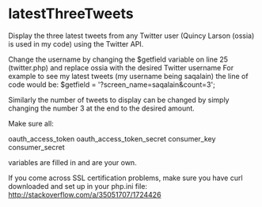 # latestThreeTweets
Display the three latest tweets from any Twitter user (Quincy Larson (ossia) is used in my code) using the Twitter API.

Change the username by changing the $getfield variable on line 25 (twitter.php) and replace ossia with the desired Twitter username For example to see my latest tweets (my username being saqalain) the line of code would be: $getfield = '?screen_name=saqalain&count=3';

Similarly the number of tweets to display can be changed by simply changing the number 3 at the end to the desired amount.

Make sure all:

oauth_access_token oauth_access_token_secret consumer_key consumer_secret

variables are filled in and are your own.

If you come across SSL certification problems, make sure you have curl downloaded and set up in your php.ini file: http://stackoverflow.com/a/35051707/1724426
